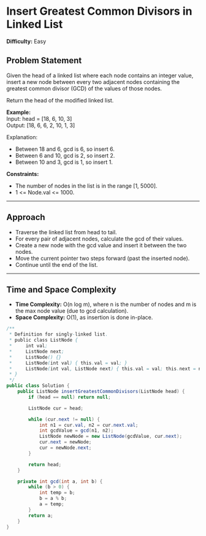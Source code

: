 # Insert Greatest Common Divisors in Linked List

**Difficulty:** Easy

## Problem Statement  
Given the head of a linked list where each node contains an integer value, insert a new node between every two adjacent nodes containing the greatest common divisor (GCD) of the values of those nodes.

Return the head of the modified linked list.

**Example:**  
Input: head = [18, 6, 10, 3]  
Output: [18, 6, 6, 2, 10, 1, 3]

Explanation:  
- Between 18 and 6, gcd is 6, so insert 6.  
- Between 6 and 10, gcd is 2, so insert 2.  
- Between 10 and 3, gcd is 1, so insert 1.

**Constraints:**  
- The number of nodes in the list is in the range [1, 5000].  
- 1 <= Node.val <= 1000.

---

## Approach  
- Traverse the linked list from head to tail.  
- For every pair of adjacent nodes, calculate the gcd of their values.  
- Create a new node with the gcd value and insert it between the two nodes.  
- Move the current pointer two steps forward (past the inserted node).  
- Continue until the end of the list.

---

## Time and Space Complexity  
- **Time Complexity:** O(n log m), where n is the number of nodes and m is the max node value (due to gcd calculation).  
- **Space Complexity:** O(1), as insertion is done in-place.

```java
/**
 * Definition for singly-linked list.
 * public class ListNode {
 *     int val;
 *     ListNode next;
 *     ListNode() {}
 *     ListNode(int val) { this.val = val; }
 *     ListNode(int val, ListNode next) { this.val = val; this.next = next; }
 * }
 */
public class Solution {
    public ListNode insertGreatestCommonDivisors(ListNode head) {
        if (head == null) return null;

        ListNode cur = head;

        while (cur.next != null) {
            int n1 = cur.val, n2 = cur.next.val;
            int gcdValue = gcd(n1, n2);
            ListNode newNode = new ListNode(gcdValue, cur.next);
            cur.next = newNode;
            cur = newNode.next;
        }

        return head;
    }

    private int gcd(int a, int b) {
        while (b > 0) {
            int temp = b;
            b = a % b;
            a = temp;
        }
        return a;
    }
}
```